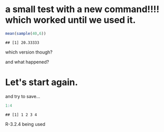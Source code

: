 # a small test with a new command!!!! which worked until we used it.



```r
mean(sample(40,6))
```

```
## [1] 20.33333
```

which version though?

and what happened?
# Let's start again.

and try to save... 


```r
1:4
```

```
## [1] 1 2 3 4
```

R-3.2.4  being used

